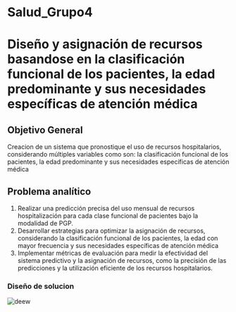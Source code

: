 # Salud_Grupo4
# **Diseño y asignación de recursos basandose en la clasificación funcional de los pacientes, la edad predominante y sus necesidades específicas de atención médica**

## **Objetivo General**

Creacion de un sistema que pronostique el uso de recursos hospitalarios, considerando múltiples variables como son: la clasificación funcional de los pacientes, la edad predominante y sus necesidades específicas de atención médica

## **Problema analítico**


1. Realizar una predicción precisa del uso mensual de recursos hospitalización  para cada clase funcional de pacientes bajo la modalidad de PGP.
2. Desarrollar estrategias para optimizar la asignación de recursos, considerando la clasificación funcional de los pacientes, la edad con mayor frecuencia y sus necesidades específicas de atención médica
3. Implementar métricas de evaluación para medir la efectividad del sistema predictivo y la asignación de recursos, como la precisión de las predicciones y la utilización eficiente de los recursos hospitalarios.

### **Diseño de solucion**

![deew](https://github.com/andresquinttero/Salud_Grupo4/assets/100113128/a6c95070-a127-4487-ac7c-d53804bdf5d3)
